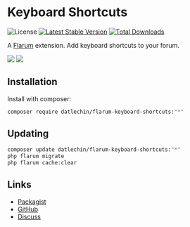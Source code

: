 # Keyboard Shortcuts

![License](https://img.shields.io/badge/license-MIT-blue.svg) [![Latest Stable Version](https://img.shields.io/packagist/v/datlechin/flarum-keyboard-shortcuts.svg)](https://packagist.org/packages/datlechin/flarum-keyboard-shortcuts) [![Total Downloads](https://img.shields.io/packagist/dt/datlechin/flarum-keyboard-shortcuts.svg)](https://packagist.org/packages/datlechin/flarum-keyboard-shortcuts)

A [Flarum](http://flarum.org) extension. Add keyboard shortcuts to your forum.

![](https://github.com/datlechin/static/blob/main/datlechin-flarum-keyboard-shortcuts_1.png?raw=true)
![](https://github.com/datlechin/static/blob/main/datlechin-flarum-keyboard-shortcuts_2.png?raw=true)

## Installation

Install with composer:

```sh
composer require datlechin/flarum-keyboard-shortcuts:"*"
```

## Updating

```sh
composer update datlechin/flarum-keyboard-shortcuts:"*"
php flarum migrate
php flarum cache:clear
```

## Links

- [Packagist](https://packagist.org/packages/datlechin/flarum-keyboard-shortcuts)
- [GitHub](https://github.com/datlechin/flarum-keyboard-shortcuts)
- [Discuss](https://discuss.flarum.org/d/29773)
